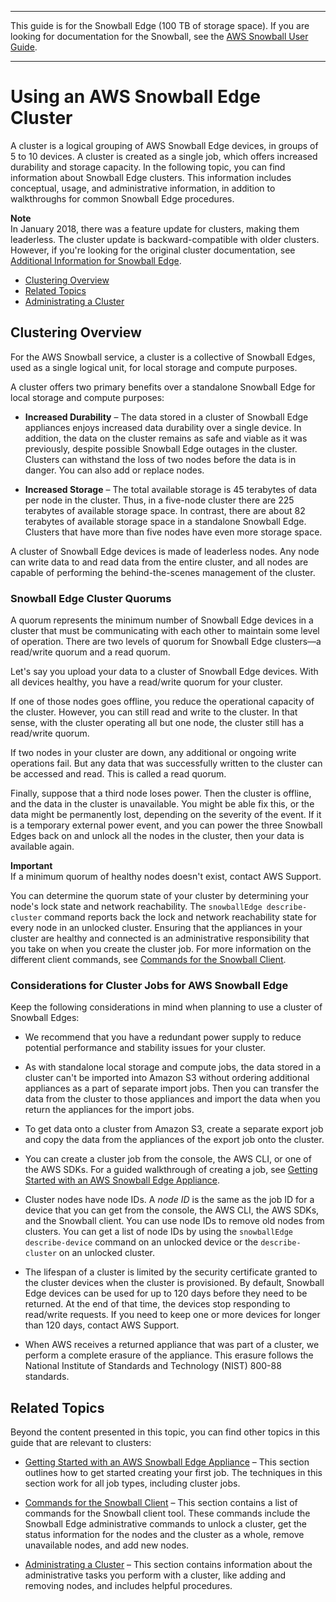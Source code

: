 --------

This guide is for the Snowball Edge \(100 TB of storage space\)\. If you are looking for documentation for the Snowball, see the [AWS Snowball User Guide](http://docs.aws.amazon.com/snowball/latest/ug/whatissnowball.html)\.

--------

# Using an AWS Snowball Edge Cluster<a name="UsingCluster"></a>

A cluster is a logical grouping of AWS Snowball Edge devices, in groups of 5 to 10 devices\. A cluster is created as a single job, which offers increased durability and storage capacity\. In the following topic, you can find information about Snowball Edge clusters\. This information includes conceptual, usage, and administrative information, in addition to walkthroughs for common Snowball Edge procedures\.

**Note**  
In January 2018, there was a feature update for clusters, making them leaderless\. The cluster update is backward\-compatible with older clusters\. However, if you're looking for the original cluster documentation, see [Additional Information for Snowball Edge](appendices.md)\.


+ [Clustering Overview](#ClusterOverview)
+ [Related Topics](#relatedcluster)
+ [Administrating a Cluster](administercluster.md)

## Clustering Overview<a name="ClusterOverview"></a>

For the AWS Snowball service, a cluster is a collective of Snowball Edges, used as a single logical unit, for local storage and compute purposes\.

A cluster offers two primary benefits over a standalone Snowball Edge for local storage and compute purposes:

+ **Increased Durability** – The data stored in a cluster of Snowball Edge appliances enjoys increased data durability over a single device\. In addition, the data on the cluster remains as safe and viable as it was previously, despite possible Snowball Edge outages in the cluster\. Clusters can withstand the loss of two nodes before the data is in danger\. You can also add or replace nodes\.

+ **Increased Storage** – The total available storage is 45 terabytes of data per node in the cluster\. Thus, in a five\-node cluster there are 225 terabytes of available storage space\. In contrast, there are about 82 terabytes of available storage space in a standalone Snowball Edge\. Clusters that have more than five nodes have even more storage space\.

A cluster of Snowball Edge devices is made of leaderless nodes\. Any node can write data to and read data from the entire cluster, and all nodes are capable of performing the behind\-the\-scenes management of the cluster\.

### Snowball Edge Cluster Quorums<a name="clusterquorums"></a>

A quorum represents the minimum number of Snowball Edge devices in a cluster that must be communicating with each other to maintain some level of operation\. There are two levels of quorum for Snowball Edge clusters—a read/write quorum and a read quorum\.

Let's say you upload your data to a cluster of Snowball Edge devices\. With all devices healthy, you have a read/write quorum for your cluster\.

If one of those nodes goes offline, you reduce the operational capacity of the cluster\. However, you can still read and write to the cluster\. In that sense, with the cluster operating all but one node, the cluster still has a read/write quorum\.

If two nodes in your cluster are down, any additional or ongoing write operations fail\. But any data that was successfully written to the cluster can be accessed and read\. This is called a read quorum\.

Finally, suppose that a third node loses power\. Then the cluster is offline, and the data in the cluster is unavailable\. You might be able fix this, or the data might be permanently lost, depending on the severity of the event\. If it is a temporary external power event, and you can power the three Snowball Edges back on and unlock all the nodes in the cluster, then your data is available again\.

**Important**  
If a minimum quorum of healthy nodes doesn't exist, contact AWS Support\.

You can determine the quorum state of your cluster by determining your node's lock state and network reachability\. The `snowballEdge describe-cluster` command reports back the lock and network reachability state for every node in an unlocked cluster\. Ensuring that the appliances in your cluster are healthy and connected is an administrative responsibility that you take on when you create the cluster job\. For more information on the different client commands, see [Commands for the Snowball Client](using-client-commands.md)\.

### Considerations for Cluster Jobs for AWS Snowball Edge<a name="clusterconsiderations"></a>

Keep the following considerations in mind when planning to use a cluster of Snowball Edges:

+ We recommend that you have a redundant power supply to reduce potential performance and stability issues for your cluster\.

+ As with standalone local storage and compute jobs, the data stored in a cluster can't be imported into Amazon S3 without ordering additional appliances as a part of separate import jobs\. Then you can transfer the data from the cluster to those appliances and import the data when you return the appliances for the import jobs\.

+ To get data onto a cluster from Amazon S3, create a separate export job and copy the data from the appliances of the export job onto the cluster\.

+ You can create a cluster job from the console, the AWS CLI, or one of the AWS SDKs\. For a guided walkthrough of creating a job, see [Getting Started with an AWS Snowball Edge Appliance](getting-started.md)\.

+ Cluster nodes have node IDs\. A *node ID* is the same as the job ID for a device that you can get from the console, the AWS CLI, the AWS SDKs, and the Snowball client\. You can use node IDs to remove old nodes from clusters\. You can get a list of node IDs by using the `snowballEdge describe-device` command on an unlocked device or the `describe-cluster` on an unlocked cluster\.

+ The lifespan of a cluster is limited by the security certificate granted to the cluster devices when the cluster is provisioned\. By default, Snowball Edge devices can be used for up to 120 days before they need to be returned\. At the end of that time, the devices stop responding to read/write requests\. If you need to keep one or more devices for longer than 120 days, contact AWS Support\.

+ When AWS receives a returned appliance that was part of a cluster, we perform a complete erasure of the appliance\. This erasure follows the National Institute of Standards and Technology \(NIST\) 800\-88 standards\.

## Related Topics<a name="relatedcluster"></a>

Beyond the content presented in this topic, you can find other topics in this guide that are relevant to clusters:

+ [Getting Started with an AWS Snowball Edge Appliance](getting-started.md) – This section outlines how to get started creating your first job\. The techniques in this section work for all job types, including cluster jobs\.

+ [Commands for the Snowball Client](using-client-commands.md) – This section contains a list of commands for the Snowball client tool\. These commands include the Snowball Edge administrative commands to unlock a cluster, get the status information for the nodes and the cluster as a whole, remove unavailable nodes, and add new nodes\.

+ [Administrating a Cluster](administercluster.md) – This section contains information about the administrative tasks you perform with a cluster, like adding and removing nodes, and includes helpful procedures\.